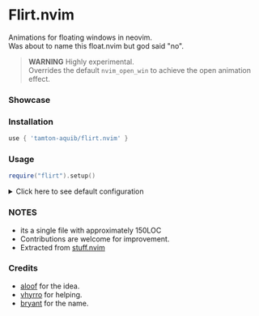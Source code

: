 # Flirt.nvim

Animations for floating windows in neovim.<br />
Was about to name this float.nvim but god said "no".

> **WARNING** Highly experimental. <br />
> Overrides the default `nvim_open_win` to achieve the open animation effect.

### Showcase


### Installation
```lua
use { 'tamton-aquib/flirt.nvim' }
```

### Usage
```lua
require("flirt").setup()
```

<details>
<summary>Click here to see default configuration</summary>

```lua
require("flirt").setup {
    override_open = true,
    close_command = 'Q',
    default_mappings = true, -- <C-arrows> to move floats
    -- more options on the way.
}
```

If you want to map to different keys:
```lua
local f = require("flirt")

vim.keymap.set('n', '<leader><left>', function() f.move("left") end, {})
vim.keymap.set('n', '<leader><up>', function() f.move("up") end, {}) -- etc
```

</details>

### NOTES
- its a single file with approximately 150LOC
- Contributions are welcome for improvement.
- Extracted from [stuff.nvim](https://github.com/tamton-aquib/stuff.nvim)

### Credits
- [aloof](https://github.com/vsedov) for the idea.
- [vhyrro](https://github.com/vsedov) for helping.
- [bryant](https://github.com/bryant-the-coder/) for the name.
